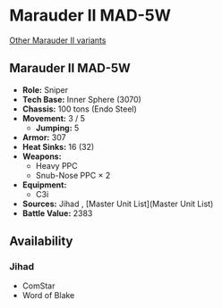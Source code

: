 # Marauder II MAD-5W 

[Other Marauder II variants](../marauder_ii.md) 

## Marauder II MAD-5W 

- **Role:** Sniper 
- **Tech Base:** Inner Sphere (3070) 
- **Chassis:** 100 tons (Endo Steel) 
- **Movement:** 3 / 5 
  - **Jumping:** 5 
- **Armor:** 307 
- **Heat Sinks:** 16 (32) 
- **Weapons:** 
  - Heavy PPC 
  - Snub-Nose PPC × 2 
- **Equipment:** 
  - C3i 
- **Sources:** Jihad , [Master Unit List](Master Unit List) 
- **Battle Value:** 2383 

## Availability 

### Jihad 

- ComStar 
- Word of Blake 

